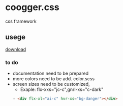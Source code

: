 # coogger.css

css framework

## usege

[download](https://github.com/hakancelik96/coogger.css/blob/master/styles/coogger.css)

### to do

+ documentation need to be prepared
+ more colors need to be add. color.scss
+ screen sizes need to be customized,
   - Exaple: flx-xxs="jc-c",gnrl-xs="c-dark"
   ```html
   - <div flx-xl="ai-c" hvr-xs="bg-danger"></div>
   ```
